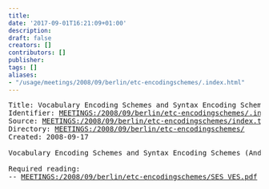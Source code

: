 ```yaml
---
title: 
date: '2017-09-01T16:21:09+01:00'
description: 
draft: false
creators: []
contributors: []
publisher: 
tags: []
aliases:
- "/usage/meetings/2008/09/berlin/etc-encodingschemes/.index.html"
---
```


<pre>
Title: Vocabulary Encoding Schemes and Syntax Encoding Schemes
Identifier: <a href="http://dublincore.org/usage/meetings/2008/09/berlin/etc-encodingschemes/.index.html">MEETINGS:/2008/09/berlin/etc-encodingschemes/.index.html</a>
Source: <a href="http://dublincore.org/usage/meetings/2008/09/berlin/etc-encodingschemes/index.txt">MEETINGS:/2008/09/berlin/etc-encodingschemes/index.txt</a>
Directory: <a href="http://dublincore.org/usage/meetings/2008/09/berlin/etc-encodingschemes/">MEETINGS:/2008/09/berlin/etc-encodingschemes/</a>
Created: 2008-09-17

Vocabulary Encoding Schemes and Syntax Encoding Schemes (Andrew)

Required reading:
-- <a href="http://dublincore.org/usage/meetings/2008/09/berlin/etc-encodingschemes/SES_VES.pdf">MEETINGS:/2008/09/berlin/etc-encodingschemes/SES_VES.pdf</a>
</pre>
